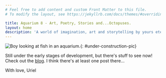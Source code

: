```yaml
---
# Feel free to add content and custom Front Matter to this file.
# To modify the layout, see https://jekyllrb.com/docs/themes/#overriding-theme-defaults

title: Aquarium 8 - Art, Poetry, Stories and...Octopuses.
layout: home
description: 'A world of imagination, art and storytelling by yours eternally, Uriel (Uri) Frazier.'
---
```


![Boy looking at fish in an aquarium.]({{site.url}}/{{site.images_path}}pexels-rachel-claire-5531413-cropped-small.jpg){: #under-construction-pic}

Still under the early stages of development, but there's stuff to see now! Check out the [blog](\blog). I think there's at least one post there...

<div markdown=1 id='signature-box'>
With love, <span id='signature'>Uriel</span>
</div>
